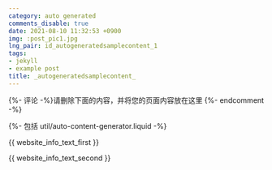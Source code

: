 ```yaml
---
category: auto generated
comments_disable: true
date: 2021-08-10 11:32:53 +0900
img: :post_pic1.jpg
lng_pair: id_autogeneratedsamplecontent_1
tags:
- jekyll
- example post
title: _autogeneratedsamplecontent_
---
```


{%- 评论 -%}请删除下面的内容，并将您的页面内容放在这里 {%- endcomment -%}

{%- 包括 util/auto-content-generator.liquid -%}

<!-- outline-start -->

{{ website_info_text_first }}

<!-- outline-end -->

{{ website_info_text_second }}
